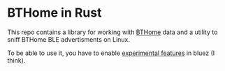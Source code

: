 # BTHome in Rust
This repo contains a library for working with [BTHome](https://bthome.io/) data and a utility to sniff BTHome BLE advertisments on Linux.

To be able to use it, you have to enable [experimental features](https://wiki.archlinux.org/title/Bluetooth#Enabling_experimental_features) in bluez (I think).